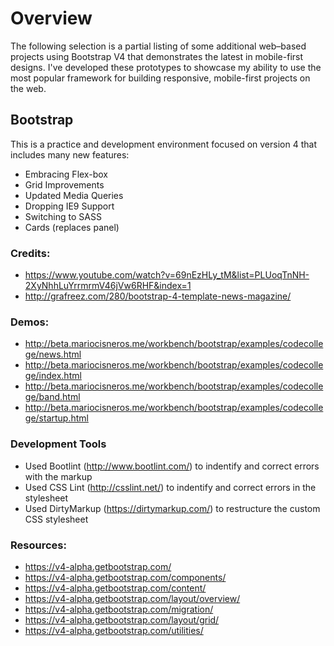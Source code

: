 # Overview
The following selection is a partial listing of some additional web–based projects using Bootstrap V4 that demonstrates the latest in mobile-first designs. I've developed these prototypes to showcase my ability to use the most popular framework for building responsive, mobile-first projects on the web.

## Bootstrap
This is a practice and development environment focused on version 4 that includes many new features:

* Embracing Flex-box
* Grid Improvements
* Updated Media Queries
* Dropping IE9 Support
* Switching to SASS
* Cards (replaces panel)

### Credits:
* https://www.youtube.com/watch?v=69nEzHLy_tM&list=PLUoqTnNH-2XyNhhLuYrrmrmV46jVw6RHF&index=1
* http://grafreez.com/280/bootstrap-4-template-news-magazine/

### Demos:
* http://beta.mariocisneros.me/workbench/bootstrap/examples/codecollege/news.html
* http://beta.mariocisneros.me/workbench/bootstrap/examples/codecollege/index.html
* http://beta.mariocisneros.me/workbench/bootstrap/examples/codecollege/band.html
* http://beta.mariocisneros.me/workbench/bootstrap/examples/codecollege/startup.html

### Development Tools
* Used Bootlint (http://www.bootlint.com/) to indentify and correct errors with the markup
* Used CSS Lint (http://csslint.net/) to indentify and correct errors in the stylesheet
* Used DirtyMarkup (https://dirtymarkup.com/) to restructure the custom CSS stylesheet

### Resources:
* https://v4-alpha.getbootstrap.com/
* https://v4-alpha.getbootstrap.com/components/
* https://v4-alpha.getbootstrap.com/content/
* https://v4-alpha.getbootstrap.com/layout/overview/
* https://v4-alpha.getbootstrap.com/migration/
* https://v4-alpha.getbootstrap.com/layout/grid/
* https://v4-alpha.getbootstrap.com/utilities/
